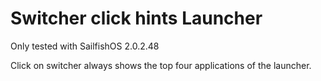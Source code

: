 # Switcher click hints Launcher

Only tested with SailfishOS 2.0.2.48

Click on switcher always shows the top four applications of the launcher.
